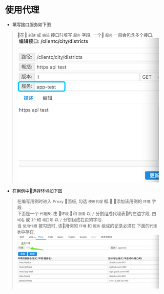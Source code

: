 # 使用代理

- 填写接口服务如下图
> 在 `新建` 或 `编辑` 接口时填写 `服务` 字段. 一个 `服务` 一般会包含多个接口.
![](./assets/images/guide/api-proxy.png)

- 在用例中选择环境如下图
> 在编写用例时进入 `Proxy` 面板, 勾选 `使用代理` 框. 添加该用例的 `环境` 字段.  
> 下面是一个 `代理表`. 由 `环境` 和 `服务` 以 `/` 分割组成代理表的左边字段, 由 `域名` 或 `IP` 和 `端口号` 以 `/` 分割组成右边的字段.  
> 当 `使用代理` 被勾选时, 该用例的 `环境` 和 `服务` 组成的记录必须在 下面的`代理表`中存在.
![](./assets/images/guide/case-proxy.png)
